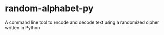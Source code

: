 # random-alphabet-py
A command line tool to encode and decode text using a randomized cipher written in Python
